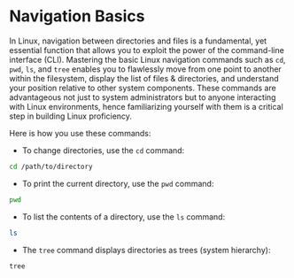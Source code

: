 # Navigation Basics 

In Linux, navigation between directories and files is a fundamental, yet essential function that allows you to exploit the power of the command-line interface (CLI). Mastering the basic Linux navigation commands such as `cd`, `pwd`, `ls`, and `tree` enables you to flawlessly move from one point to another within the filesystem, display the list of files & directories, and understand your position relative to other system components. These commands are advantageous not just to system administrators but to anyone interacting with Linux environments, hence familiarizing yourself with them is a critical step in building Linux proficiency.

Here is how you use these commands:

- To change directories, use the `cd` command:

```bash
cd /path/to/directory
```

- To print the current directory, use the `pwd` command:

```bash
pwd
```

- To list the contents of a directory, use the `ls` command:

```bash
ls
```

- The `tree` command displays directories as trees (system hierarchy):

```bash
tree
```